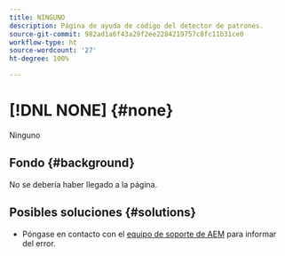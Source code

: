 ```yaml
---
title: NINGUNO
description: Página de ayuda de código del detector de patrones.
source-git-commit: 982ad1a6f43a29f2ee2284219757c8fc11b31ce0
workflow-type: ht
source-wordcount: '27'
ht-degree: 100%

---
```



# [!DNL NONE] {#none}

Ninguno

## Fondo {#background}

No se debería haber llegado a la página.

## Posibles soluciones {#solutions}

* Póngase en contacto con el [equipo de soporte de AEM](https://helpx.adobe.com/es/enterprise/using/support-for-experience-cloud.html) para informar del error.
